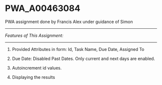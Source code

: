 # PWA_A00463084
PWA assignment done by Francis Alex under guidance of Simon

******************************
*Features of This Assignment:*
******************************

1. Provided Attributes in form: Id, Task Name, Due Date, Assigned To

2. Due Date: Disabled Past Dates. Only current and next days are enabled.

3. Autoincrement id values.

4. Displaying the results
